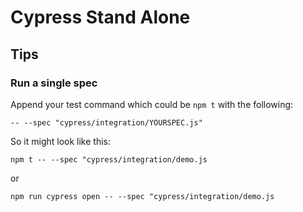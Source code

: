 # Cypress Stand Alone

## Tips

### Run a single spec

Append your test command which could be `npm t` with the following:

`-- --spec "cypress/integration/YOURSPEC.js"`

So it might look like this:

`npm t -- --spec "cypress/integration/demo.js`

or

`npm run cypress open -- --spec "cypress/integration/demo.js`
